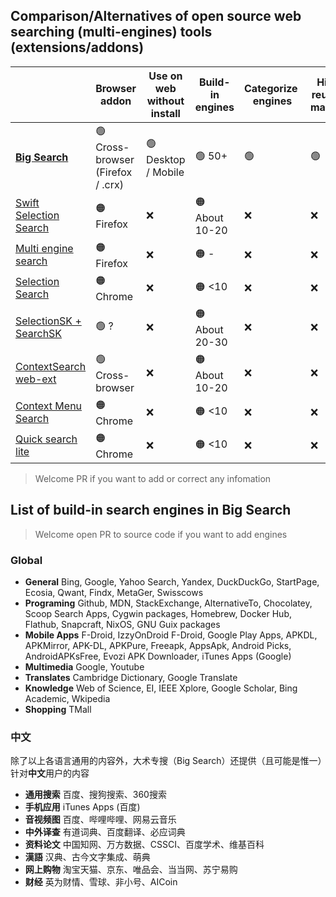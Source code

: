 ## Comparison/Alternatives of open source web searching (multi-engines) tools (extensions/addons)

|                                                                                 | Browser addon                     | Use on web without install | Build-in engines | Categorize  engines | History reusing & managing | POST requests | Sync via browser server | Provide input box | User-custom engines | Use browser-installed engines | Search for selection |
| ------------------------------------------------------------------------------- | --------------------------------- | -------------------------- | ---------------- | ------------------- | ---------------------- | ------------- | ----------------------- | ----------------- | ------------------- | ----------------------------- | -------------------- |
| **[Big Search](https://github.com/garywill/bigSearch)**                         | 🟢 Cross-browser (Firefox / .crx) | 🟢 Desktop / Mobile        | 🟢 50+           | 🟢                  | 🟢                     | 🟢            | 🟢                      | 🟢                | 🟢                  | 🟢                            | 🟢                   |
| [Swift Selection Search](https://github.com/CanisLupus/swift-selection-search)  | 🟠 Firefox                        | ❌                          | 🟠 About 10-20   | ❌                   | ❌                      | ❌             | 🟢                      | 🟠                | 🟢                  | ❌                             | 🟢                   |
| [Multi engine search](https://github.com/Javojav/Multi-engine-search)           | 🟠 Firefox                        | ❌                          | 🟠 -             | ❌                   | ❌                      | ❌             | -                       | 🟢                | ❌                   | 🟢                            | ?                    |
| [Selection Search](https://github.com/Pitmairen/selection-search)               | 🟠Chrome                          | ❌                          | 🟠 <10           | ❌                   | ❌                      | 🟢            | 🟢                      | 🟢                | 🟢                  | ❌                             | 🟢                   |
| [SelectionSK + SearchSK](https://bitbucket.org/ashemetov/selectionsk/wiki/Home) | 🟢 ?                              | ❌                          | 🟠 About 20-30   | ❌                   | ❌                      | ?             | ?                       | 🟢                | ?                   | ?                             | 🟢                   |
| [ContextSearch web-ext](https://github.com/ssborbis/ContextSearch-web-ext)      | 🟢 Cross-browser                  | ❌                          | 🟠 About 10-20   | ❌                   | ❌                      | 🟢            | ?                       | 🟢                | 🟢                  | 🟢                            | 🟢                   |
| [Context Menu Search](https://github.com/w3lifer/crx-context-menu-search)       | 🟠 Chrome                         | ❌                          | 🟠 <10           | ❌                   | ❌                      | ❌             | ?                       | ❌                 | 🟢                  | ❌                             | 🟢                   |
| [Quick search lite](https://github.com/hasanuzzamanbe/quick-search-extension)   | 🟠 Chrome                         | ❌                          | 🟠 <10           | ❌                   | ❌                      | ❌             | ?                       | 🟢                | ❌                   | ❌                             | 🟢                   |

> Welcome PR if you want to add or correct any infomation

## List of build-in search engines in Big Search

> Welcome open PR to source code if you want to add engines

### Global
- **General**
  Bing, Google, Yahoo Search, Yandex, DuckDuckGo, StartPage, Ecosia, Qwant, Findx, MetaGer, Swisscows
- **Programing**
  Github, MDN, StackExchange, AlternativeTo, Chocolatey, Scoop Search Apps, Cygwin packages, Homebrew, Docker Hub, Flathub, Snapcraft, NixOS, GNU Guix packages
- **Mobile Apps**
  F-Droid, IzzyOnDroid F-Droid, Google Play Apps, APKDL, APKMirror, APK-DL, APKPure, Freeapk, AppsApk, Android Picks, AndroidAPKsFree, Evozi APK Downloader, iTunes Apps (Google)
- **Multimedia**
  Google, Youtube
- **Translates**
  Cambridge Dictionary, Google Translate
- **Knowledge**
  Web of Science, EI, IEEE Xplore, Google Scholar, Bing Academic, Wkipedia
- **Shopping**
  TMall


### 中文

除了以上各语言通用的内容外，大术专搜（Big Search）还提供（且可能是惟一）针对**中文**用户的内容

- **通用搜索**
  百度、搜狗搜索、360搜索
- **手机应用**
  iTunes Apps (百度)
- **音视频图**
  百度、哔哩哔哩、网易云音乐
- **中外译查**
  有道词典、百度翻译、必应词典
- **资料论文**
  中国知网、万方数据、CSSCI、百度学术、维基百科
- **漢語**
  汉典、古今文字集成、萌典
- **网上购物**
  淘宝天猫、京东、唯品会、当当网、苏宁易购
- **财经**
  英为财情、雪球、非小号、AICoin

